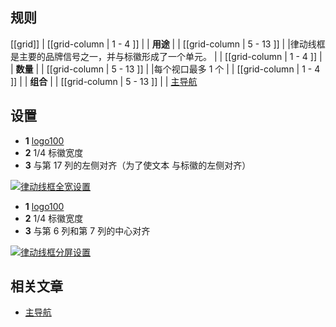 ﻿## 规则

[[grid]]
| [[grid-column | 1 - 4 ]]
| | **用途**
|
| [[grid-column | 5 - 13 ]]
| |律动线框是主要的品牌信号之一，并与标徽形成了一个单元。
|
| [[grid-column | 1 - 4 ]]
| | **数量**
|
| [[grid-column | 5 - 13 ]]
| |每个视口最多 1 个
|
| [[grid-column | 1 - 4 ]]
| | **组合**
|
| [[grid-column | 5 - 13 ]]
| |  [主导航](/pattern/NavigationMain?styleguide-components-enabled=true&react--core-components-enabled=true)

## 设置

- **1** [logo100](/doc/docs/documentation/40-appearance/logo/?appearance-enabled=true)
- **2** 1/4 标徽宽度
- **3** 与第 17 列的左侧对齐（为了使文本
  与标徽的左侧对齐）

[![律动线框全宽设置](/api/static/documentation/components/moving-frame/movingframe_fullwidth_setup.png)](/api/static/documentation/components/moving-frame/movingframe_fullwidth_setup.png)

- **1** [logo100](/doc/docs/documentation/40-appearance/logo/?appearance-enabled=true)
- **2** 1/4 标徽宽度
- **3** 与第 6 列和第 7 列的中心对齐

[![律动线框分屏设置](/api/static/documentation/components/moving-frame/movingframe_splitscreen_setup.png)](/api/static/documentation/components/moving-frame/movingframe_splitscreen_setup.png)

## 相关文章

- [主导航](/pattern/NavigationMain?styleguide-components-enabled=true&react--core-components-enabled=true)

